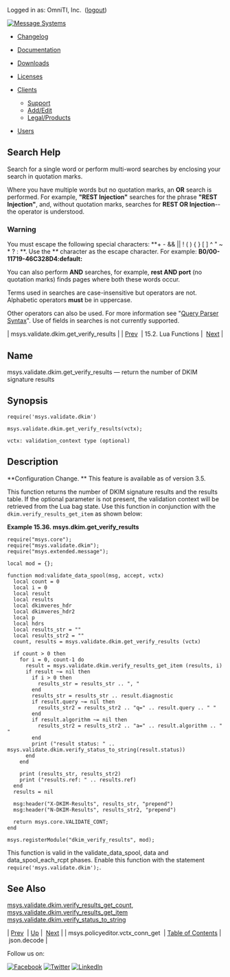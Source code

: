 Logged in as: OmniTI, Inc.  ([logout](https://support.messagesystems.com/logout.php))

[![Message Systems](https://support.messagesystems.com/images/ms-white205.png)](https://support.messagesystems.com/start.php) 

*   [Changelog](https://support.messagesystems.com/start.php?show=changelog)
*   [Documentation](https://support.messagesystems.com/docs/)
*   [Downloads](https://support.messagesystems.com/start.php)

*   [Licenses](https://support.messagesystems.com/license_summary.php)
*   <a href="">Clients</a>
    *   [Support](https://support.messagesystems.com/cs.php)
    *   [Add/Edit](https://support.messagesystems.com/edit_client.php)
    *   [Legal/Products](https://support.messagesystems.com/edit_products.php)
*   [Users](https://support.messagesystems.com/edit_customer.php)

## Search Help

Search for a single word or perform multi-word searches by enclosing your search in quotation marks.

Where you have multiple words but no quotation marks, an **OR** search is performed. For example, **"REST Injection"** searches for the phrase **"REST Injection"**, and, without quotation marks, searches for **REST OR Injection**--the operator is understood.

### Warning

You must escape the following special characters: **+ - && || ! ( ) { } [ ] ^ " ~ * ? : \**. Use the **\** character as the escape character. For example: **B0/00-11719-46C328D4\:default\:**

You can also perform **AND** searches, for example, **rest AND port** (no quotation marks) finds pages where both these words occur.

Terms used in searches are case-insensitive but operators are not. Alphabetic operators **must** be in uppercase.

Other operators can also be used. For more information see "[Query Parser Syntax](https://lucene.apache.org/core/old_versioned_docs/versions/3_0_0/queryparsersyntax.html)". Use of fields in searches is not currently supported.

| msys.validate.dkim.get_verify_results |
| [Prev](lua.ref.msys.policyeditor.vctx_conn_get.php)  | 15.2. Lua Functions |  [Next](lua.ref.json.decode.php) |

<a name="lua.ref.msys.validate.dkim.get_verify_results"></a>
## Name

msys.validate.dkim.get_verify_results — return the number of DKIM signature results

<a name="idp25177328"></a>
## Synopsis

`require('msys.validate.dkim')`

`msys.validate.dkim.get_verify_results(vctx);`

`vctx: validation_context type (optional)`<a name="idp25180768"></a>
## Description

**Configuration Change. ** This feature is available as of version 3.5.

This function returns the number of DKIM signature results and the results table. If the optional parameter is not present, the validation context will be retrieved from the Lua bag state. Use this function in conjunction with the `dkim.verify_results_get_item` as shown below:

<a name="lua.ref.msys.validate.dkim.get_verify_results.example"></a>

**Example 15.36. msys.dkim.get_verify_results**

```
require("msys.core");
require("msys.validate.dkim");
require("msys.extended.message");

local mod = {};

function mod:validate_data_spool(msg, accept, vctx)
  local count = 0
  local i = 0
  local result
  local results
  local dkimveres_hdr
  local dkimveres_hdr2
  local p
  local hdrs
  local results_str = ""
  local results_str2 = ""
  count, results = msys.validate.dkim.get_verify_results (vctx)

  if count > 0 then
    for i = 0, count-1 do
      result = msys.validate.dkim.verify_results_get_item (results, i)
      if result ~= nil then
        if i > 0 then
          results_str = results_str .. ", "
        end
        results_str = results_str .. result.diagnostic
        if result.query ~= nil then
          results_str2 = results_str2 .. "q=" .. result.query .. " "
        end
        if result.algorithm ~= nil then
          results_str2 = results_str2 .. "a=" .. result.algorithm .. " "
        end
        print ("result status: " .. msys.validate.dkim.verify_status_to_string(result.status))
      end
    end

    print (results_str, results_str2)
    print ("results.ref: " .. results.ref)
  end
  results = nil

  msg:header("X-DKIM-Results", results_str, "prepend")
  msg:header("N-DKIM-Results", results_str2, "prepend")

  return msys.core.VALIDATE_CONT;
end

msys.registerModule("dkim_verify_results", mod);
```

This function is valid in the validate_data_spool, data and data_spool_each_rcpt phases. Enable this function with the statement `require('msys.validate.dkim');`.

<a name="idp25193056"></a>
## See Also

[msys.validate.dkim.verify_results_get_count](lua.ref.msys.validate.dkim.verify_results_get_count.php "msys.validate.dkim.verify_results_get_count"), [msys.validate.dkim.verify_results_get_item](lua.ref.msys.validate.dkim.verify_results_get_item.php "msys.validate.dkim.verify_results_get_item") [msys.validate.dkim.verify_status_to_string](lua.ref.msys.validate.dkim.verify_status_to_string.php "msys.validate.dkim.verify_status_to_string")

| [Prev](lua.ref.msys.policyeditor.vctx_conn_get.php)  | [Up](lua.function.details.php) |  [Next](lua.ref.json.decode.php) |
| msys.policyeditor.vctx_conn_get  | [Table of Contents](index.php) |  json.decode |

Follow us on:

[![Facebook](https://support.messagesystems.com/images/icon-facebook.png)](http://www.facebook.com/messagesystems) [![Twitter](https://support.messagesystems.com/images/icon-twitter.png)](http://twitter.com/#!/MessageSystems) [![LinkedIn](https://support.messagesystems.com/images/icon-linkedin.png)](http://www.linkedin.com/company/message-systems)